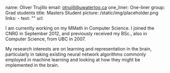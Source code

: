 name: Oliver Trujillo
email: otrujill@uwaterloo.ca
one_liner: One-liner
group: Grad students
title: Masters Student
picture: /static/img/placeholder.png
links:
    - text: ""
      url:

I am currently working on my MMath in Computer Science. I joined the CNRG in
September 2012, and previously received my BSc., also in Computer Science,
from UBC in 2007.

My research interests are on learning and representation in the brain,
particularly in taking existing neural network algorithms commonly employed in
machine learning and looking at how they might be implemented in the brain.

